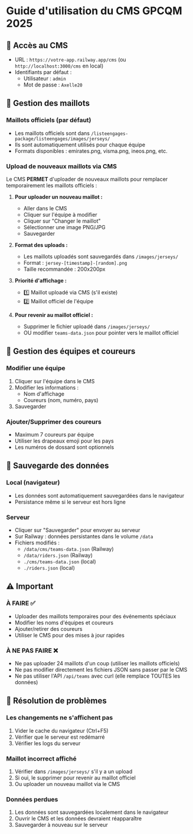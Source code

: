 # Guide d'utilisation du CMS GPCQM 2025

## 🔐 Accès au CMS
- URL : `https://votre-app.railway.app/cms` (ou `http://localhost:3000/cms` en local)
- Identifiants par défaut :
  - Utilisateur : `admin`
  - Mot de passe : `Axelle20`

## 🎨 Gestion des maillots

### Maillots officiels (par défaut)
- Les maillots officiels sont dans `/listeengages-package/listeengages/images/jerseys/`
- Ils sont automatiquement utilisés pour chaque équipe
- Formats disponibles : emirates.png, visma.png, ineos.png, etc.

### Upload de nouveaux maillots via CMS
Le CMS **PERMET** d'uploader de nouveaux maillots pour remplacer temporairement les maillots officiels :

1. **Pour uploader un nouveau maillot :**
   - Aller dans le CMS
   - Cliquer sur l'équipe à modifier
   - Cliquer sur "Changer le maillot"
   - Sélectionner une image PNG/JPG
   - Sauvegarder

2. **Format des uploads :**
   - Les maillots uploadés sont sauvegardés dans `/images/jerseys/`
   - Format : `jersey-[timestamp]-[random].png`
   - Taille recommandée : 200x200px

3. **Priorité d'affichage :**
   - 1️⃣ Maillot uploadé via CMS (s'il existe)
   - 2️⃣ Maillot officiel de l'équipe

4. **Pour revenir au maillot officiel :**
   - Supprimer le fichier uploadé dans `/images/jerseys/`
   - OU modifier `teams-data.json` pour pointer vers le maillot officiel

## 👥 Gestion des équipes et coureurs

### Modifier une équipe
1. Cliquer sur l'équipe dans le CMS
2. Modifier les informations :
   - Nom d'affichage
   - Coureurs (nom, numéro, pays)
3. Sauvegarder

### Ajouter/Supprimer des coureurs
- Maximum 7 coureurs par équipe
- Utiliser les drapeaux emoji pour les pays
- Les numéros de dossard sont optionnels

## 💾 Sauvegarde des données

### Local (navigateur)
- Les données sont automatiquement sauvegardées dans le navigateur
- Persistance même si le serveur est hors ligne

### Serveur
- Cliquer sur "Sauvegarder" pour envoyer au serveur
- Sur Railway : données persistantes dans le volume `/data`
- Fichiers modifiés :
  - `/data/cms/teams-data.json` (Railway)
  - `/data/riders.json` (Railway)
  - `./cms/teams-data.json` (local)
  - `./riders.json` (local)

## ⚠️ Important

### À FAIRE ✅
- Uploader des maillots temporaires pour des événements spéciaux
- Modifier les noms d'équipes et coureurs
- Ajouter/retirer des coureurs
- Utiliser le CMS pour des mises à jour rapides

### À NE PAS FAIRE ❌
- Ne pas uploader 24 maillots d'un coup (utiliser les maillots officiels)
- Ne pas modifier directement les fichiers JSON sans passer par le CMS
- Ne pas utiliser l'API `/api/teams` avec curl (elle remplace TOUTES les données)

## 🔧 Résolution de problèmes

### Les changements ne s'affichent pas
1. Vider le cache du navigateur (Ctrl+F5)
2. Vérifier que le serveur est redémarré
3. Vérifier les logs du serveur

### Maillot incorrect affiché
1. Vérifier dans `/images/jerseys/` s'il y a un upload
2. Si oui, le supprimer pour revenir au maillot officiel
3. Ou uploader un nouveau maillot via le CMS

### Données perdues
1. Les données sont sauvegardées localement dans le navigateur
2. Ouvrir le CMS et les données devraient réapparaître
3. Sauvegarder à nouveau sur le serveur
